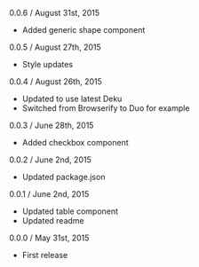 
0.0.6 / August 31st, 2015

  * Added generic shape component

0.0.5 / August 27th, 2015

  * Style updates

0.0.4 / August 26th, 2015

  * Updated to use latest Deku
  * Switched from Browserify to Duo for example

0.0.3 / June 28th, 2015

  * Added checkbox component

0.0.2 / June 2nd, 2015

  * Updated package.json

0.0.1 / June 2nd, 2015

  * Updated table component
  * Updated readme

0.0.0 / May 31st, 2015

  * First release
